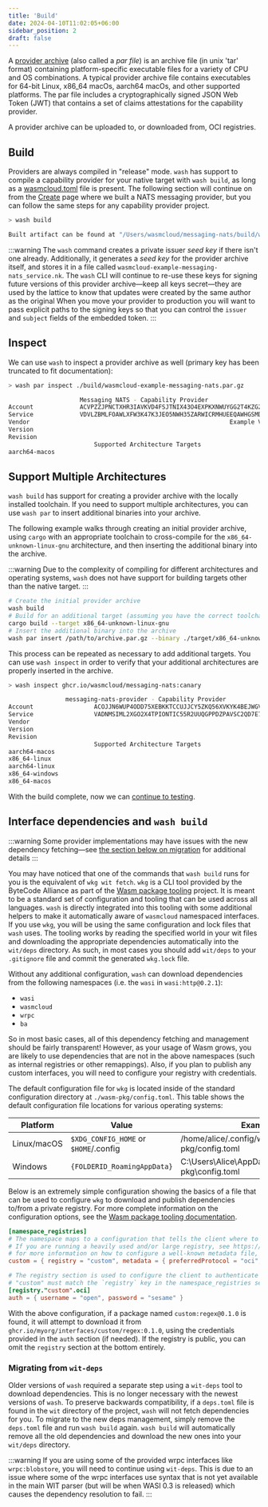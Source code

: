 ```yaml
---
title: 'Build'
date: 2024-04-10T11:02:05+06:00
sidebar_position: 2
draft: false
---
```


A [provider archive](/docs/reference/glossary#provider-archive) (also called a _par file_) is an archive file (in unix 'tar' format) containing platform-specific executable files for a variety of CPU and OS combinations. A typical provider archive file contains executables for 64-bit Linux, x86_64 macOs, aarch64 macOs, and other supported platforms. The par file includes a cryptographically signed JSON Web Token (JWT) that contains a set of claims attestations for the capability provider.

A provider archive can be uploaded to, or downloaded from, OCI registries.

## Build

Providers are always compiled in "release" mode. `wash` has support to compile a capability provider for your native target with `wash build`, as long as a [wasmcloud.toml](/docs/reference/config) file is present. The following section will continue on from the [Create](./create.md) page where we built a NATS messaging provider, but you can follow the same steps for any capability provider project.

```bash
> wash build

Built artifact can be found at "/Users/wasmcloud/messaging-nats/build/wasmcloud-example-messaging-nats.par.gz"
```

:::warning
The `wash` command creates a private issuer _seed key_ if there isn't one already. Additionally, it generates a _seed key_ for the provider archive itself, and stores it in a file called `wasmcloud-example-messaging-nats_service.nk`. The `wash` CLI will continue to re-use these keys for signing future versions of this provider archive&mdash;keep all keys secret&mdash;they are used by the lattice to know that updates were created by the same author as the original When you move your provider to production you will want to pass explicit paths to the signing keys so that you can control the `issuer` and `subject` fields of the embedded token.
:::

## Inspect

We can use `wash` to inspect a provider archive as well (primary key has been truncated to fit documentation):

```bash
> wash par inspect ./build/wasmcloud-example-messaging-nats.par.gz

                    Messaging NATS - Capability Provider
Account             ACVPZZJPNCTXHR3IAVKVD4FSJTNIX43O4EXPKXNWUYGG2T4KZG2XDQDI
Service             VDVLZBMLFOAWLXFW3K47K3JEO5NWH35ZARWICRMHUEEQAWHGSMDJPP4X
Vendor                                                        Example Vendor
Version                                                                0.1.0
Revision                                                                   0
                        Supported Architecture Targets
aarch64-macos
```

## Support Multiple Architectures

`wash build` has support for creating a provider archive with the locally installed toolchain. If you need to support multiple architectures, you can use `wash par` to insert additional binaries into your archive.

The following example walks through creating an initial provider archive, using `cargo` with an appropriate toolchain to cross-compile for the `x86_64-unknown-linux-gnu` architecture, and then inserting the additional binary into the archive.

:::warning
Due to the complexity of compiling for different architectures and operating systems, `wash` does not have support for building targets other than the native target.
:::

```bash
# Create the initial provider archive
wash build
# Build for an additional target (assuming you have the correct toolchain installed)
cargo build --target x86_64-unknown-linux-gnu
# Insert the additional binary into the archive
wash par insert /path/to/archive.par.gz --binary ./target/x86_64-unknown-linux-gnu/debug/provider-binary --arch x86_64-linux
```

This process can be repeated as necessary to add additional targets. You can use `wash inspect` in order to verify that your additional architectures are properly inserted in the archive.

```bash
> wash inspect ghcr.io/wasmcloud/messaging-nats:canary

                messaging-nats-provider - Capability Provider
Account                 ACOJJN6WUP4ODD75XEBKKTCCUJJCY5ZKQ56XVKYK4BEJWGVAOOQHZMCW
Service                 VADNMSIML2XGO2X4TPIONTIC55R2UUQGPPDZPAVSC2QD7E76CR77SPW7
Vendor                                                                 wasmcloud
Version                                                                   0.19.0
Revision                                                                    None
                        Supported Architecture Targets
aarch64-macos
x86_64-linux
aarch64-linux
x86_64-windows
x86_64-macos
```

With the build complete, now we can [continue to testing](./test).

## Interface dependencies and `wash build`

:::warning
Some provider implementations may have issues with the new dependency fetching&mdash;see [the section below on migration](#migrating-from-wit-deps) for additional details
:::

You may have noticed that one of the commands that `wash build` runs for you is the equivalent of `wkg wit fetch`. `wkg` is a CLI tool provided by the ByteCode Alliance as part of the [Wasm package tooling](https://github.com/bytecodealliance/wasm-pkg-tools) project. It is meant to be a standard set of configuration and tooling that can be used across all languages. `wash` is directly integrated into this tooling with some additional helpers to make it automatically aware of `wasmcloud` namespaced interfaces. If you use `wkg`, you will be using the same configuration and lock files that `wash` uses. The tooling works by reading the specified world in your wit files and downloading the appropriate dependencies automatically into the `wit/deps` directory. As such, in most cases you should add `wit/deps` to your `.gitignore` file and commit the generated `wkg.lock` file.

Without any additional configuration, `wash` can download dependencies from the following namespaces (i.e. the `wasi` in `wasi:http@0.2.1`):

- `wasi`
- `wasmcloud`
- `wrpc`
- `ba`

So in most basic cases, all of this dependency fetching and management should be fairly transparent! However, as your usage of Wasm grows, you are likely to use dependencies that are not in the above namespaces (such as internal registries or other remappings). Also, if you plan to publish any custom interfaces, you will need to configure your registry with credentials.

The default configuration file for `wkg` is located inside of the standard configuration directory at `./wasm-pkg/config.toml`. This table shows the default configuration file locations for various operating systems:

| Platform    | Value                                 | Example                                             |
| ----------- | ------------------------------------- | --------------------------------------------------- |
| Linux/macOS | `$XDG_CONFIG_HOME` or `$HOME`/.config | /home/alice/.config/wasm-pkg/config.toml            |
| Windows     | `{FOLDERID_RoamingAppData}`           | C:\Users\Alice\AppData\Roaming\wasm-pkg\config.toml |

Below is an extremely simple configuration showing the basics of a file that can be used to configure `wkg` to download and publish dependencies to/from a private registry. For more complete information on the configuration options, see the [Wasm package tooling documentation](https://github.com/bytecodealliance/wasm-pkg-tools#configuration).

```toml
[namespace_registries]
# The namespace maps to a configuration that tells the client where to download dependencies from.
# If you are running a heavily used and/or large registry, see https://github.com/bytecodealliance/wasm-pkg-tools#well-known-metadata
# for more information on how to configure a well-known metadata file, which simplifies this configuration section.
custom = { registry = "custom", metadata = { preferredProtocol = "oci", "oci" = { registry = "ghcr.io", namespacePrefix = "myorg/interfaces/" } } }

# The registry section is used to configure the client to authenticate to the registry. The name
# "custom" must match the `registry` key in the namespace_registries section.
[registry."custom".oci]
auth = { username = "open", password = "sesame" }
```

With the above configuration, if a package named `custom:regex@0.1.0` is found, it will attempt to download it from `ghcr.io/myorg/interfaces/custom/regex:0.1.0`, using the credentials provided in the `auth` section (if needed). If the registry is public, you can omit the `registry` section at the bottom entirely.

### Migrating from `wit-deps`

Older versions of `wash` required a separate step using a `wit-deps` tool to download dependencies. This is no longer necessary with the newest versions of `wash`. To preserve backwards compatibility, if a `deps.toml` file is found in the `wit` directory of the project, `wash` will not fetch dependencies for you. To migrate to the new deps management, simply remove the `deps.toml` file and run `wash build` again. `wash build` will automatically remove all the old dependencies and download the new ones into your `wit/deps` directory.

:::warning
If you are using some of the provided wrpc interfaces like `wrpc:blobstore`, you will need to continue using `wit-deps`. This is due to an issue where some of the wrpc interfaces use syntax that is not yet available in the main WIT parser (but will be when WASI 0.3 is released) which causes the dependency resolution to fail.
:::
